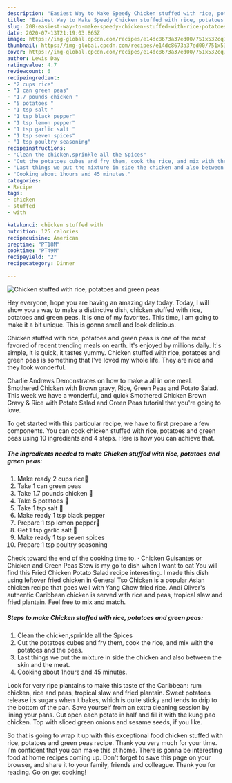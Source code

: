 ```yaml
---
description: "Easiest Way to Make Speedy Chicken stuffed with rice, potatoes and green peas"
title: "Easiest Way to Make Speedy Chicken stuffed with rice, potatoes and green peas"
slug: 208-easiest-way-to-make-speedy-chicken-stuffed-with-rice-potatoes-and-green-peas
date: 2020-07-13T21:19:03.865Z
image: https://img-global.cpcdn.com/recipes/e14dc8673a37ed00/751x532cq70/chicken-stuffed-with-rice-potatoes-and-green-peas-recipe-main-photo.jpg
thumbnail: https://img-global.cpcdn.com/recipes/e14dc8673a37ed00/751x532cq70/chicken-stuffed-with-rice-potatoes-and-green-peas-recipe-main-photo.jpg
cover: https://img-global.cpcdn.com/recipes/e14dc8673a37ed00/751x532cq70/chicken-stuffed-with-rice-potatoes-and-green-peas-recipe-main-photo.jpg
author: Lewis Day
ratingvalue: 4.7
reviewcount: 6
recipeingredient:
- "2 cups rice"
- "1 can green peas"
- "1.7 pounds chicken "
- "5 potatoes "
- "1 tsp salt "
- "1 tsp black pepper"
- "1 tsp lemon pepper"
- "1 tsp garlic salt "
- "1 tsp seven spices"
- "1 tsp poultry seasoning"
recipeinstructions:
- "Clean the chicken,sprinkle all the Spices"
- "Cut the potatoes cubes and fry them, cook the rice, and mix with the potatoes and the peas."
- "Last things we put the mixture in side the chicken and also between the skin and the meat."
- "Cooking about 1hours and 45 minutes."
categories:
- Recipe
tags:
- chicken
- stuffed
- with

katakunci: chicken stuffed with 
nutrition: 125 calories
recipecuisine: American
preptime: "PT18M"
cooktime: "PT49M"
recipeyield: "2"
recipecategory: Dinner

---
```



![Chicken stuffed with rice, potatoes and green peas](https://img-global.cpcdn.com/recipes/e14dc8673a37ed00/751x532cq70/chicken-stuffed-with-rice-potatoes-and-green-peas-recipe-main-photo.jpg)

Hey everyone, hope you are having an amazing day today. Today, I will show you a way to make a distinctive dish, chicken stuffed with rice, potatoes and green peas. It is one of my favorites. This time, I am going to make it a bit unique. This is gonna smell and look delicious.

Chicken stuffed with rice, potatoes and green peas is one of the most favored of recent trending meals on earth. It's enjoyed by millions daily. It's simple, it is quick, it tastes yummy. Chicken stuffed with rice, potatoes and green peas is something that I've loved my whole life. They are nice and they look wonderful.

Charlie Andrews Demonstrates on how to make a all in one meal. Smothered Chicken with Brown gravy, Rice, Green Peas and Potato Salad. This week we have a wonderful, and quick Smothered Chicken Brown Gravy &amp; Rice with Potato Salad and Green Peas tutorial that you&#39;re going to love.


To get started with this particular recipe, we have to first prepare a few components. You can cook chicken stuffed with rice, potatoes and green peas using 10 ingredients and 4 steps. Here is how you can achieve that.

<!--inarticleads1-->

##### The ingredients needed to make Chicken stuffed with rice, potatoes and green peas:

1. Make ready 2 cups rice🍚
1. Take 1 can green peas
1. Take 1.7 pounds chicken 🐔
1. Take 5 potatoes 🥔
1. Take 1 tsp salt 🧂
1. Make ready 1 tsp black pepper
1. Prepare 1 tsp lemon pepper🍋
1. Get 1 tsp garlic salt 🧄
1. Make ready 1 tsp seven spices
1. Prepare 1 tsp poultry seasoning


Check toward the end of the cooking time to. · Chicken Guisantes or Chicken and Green Peas Stew is my go to dish when I want to eat You will find this Fried Chicken Potato Salad recipe interesting. I made this dish using leftover fried chicken in General Tso Chicken is a popular Asian chicken recipe that goes well with Yang Chow fried rice. Andi Oliver&#39;s authentic Caribbean chicken is served with rice and peas, tropical slaw and fried plantain. Feel free to mix and match. 

<!--inarticleads2-->

##### Steps to make Chicken stuffed with rice, potatoes and green peas:

1. Clean the chicken,sprinkle all the Spices
1. Cut the potatoes cubes and fry them, cook the rice, and mix with the potatoes and the peas.
1. Last things we put the mixture in side the chicken and also between the skin and the meat.
1. Cooking about 1hours and 45 minutes.


Look for very ripe plantains to make this taste of the Caribbean: rum chicken, rice and peas, tropical slaw and fried plantain. Sweet potatoes release its sugars when it bakes, which is quite sticky and tends to drip to the bottom of the pan. Save yourself from an extra cleaning session by lining your pans. Cut open each potato in half and fill it with the kung pao chicken. Top with sliced green onions and sesame seeds, if you like. 

So that is going to wrap it up with this exceptional food chicken stuffed with rice, potatoes and green peas recipe. Thank you very much for your time. I'm confident that you can make this at home. There is gonna be interesting food at home recipes coming up. Don't forget to save this page on your browser, and share it to your family, friends and colleague. Thank you for reading. Go on get cooking!
